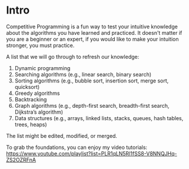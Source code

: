 # Intro
Competitive Programming is a fun way to test your intuitive knowledge about the algorithms you have learned and practiced. 
It doesn't matter if you are a beginner or an expert, if you would like to make your intuition stronger, you must practice.

A list that we will go through to refresh our knowledge:

1. Dynamic programming
2. Searching algorithms (e.g., linear search, binary search)
3. Sorting algorithms (e.g., bubble sort, insertion sort, merge sort, quicksort)
4. Greedy algorithms
5. Backtracking
6. Graph algorithms (e.g., depth-first search, breadth-first search, Dijkstra’s algorithm)
7. Data structures (e.g., arrays, linked lists, stacks, queues, hash tables, trees, heaps)

The list might be edited, modified, or merged.

To grab the foundations, you can enjoy my video tutorials: https://www.youtube.com/playlist?list=PLR1qLN5Rl1fSS8-V8NNQJHq-ZS2OZRFnA

